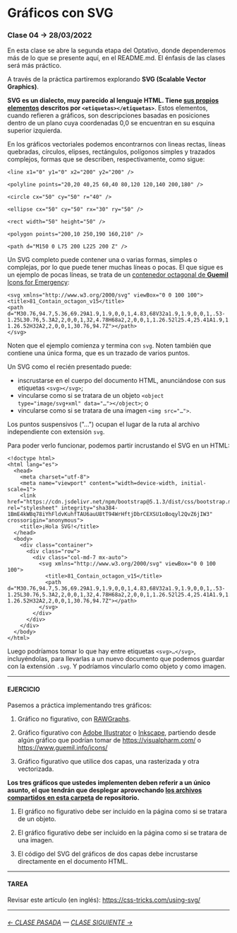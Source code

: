 # Gráficos con SVG

### Clase 04 → 28/03/2022

En esta clase se abre la segunda etapa del Optativo, donde dependeremos más de lo que se presente aquí, en el README.md. El énfasis de las clases será más práctico.

A través de la práctica partiremos explorando **SVG (Scalable Vector Graphics)**.

**SVG es un dialecto, muy parecido al lenguaje HTML. Tiene [sus propios elementos](https://developer.mozilla.org/es/docs/Web/SVG/Element#elementos_svg_por_categor%C3%ADas) descritos por `<etiquetas></etiquetas>`**. Estos elementos, cuando refieren a gráficos, son descripciones basadas en posiciones dentro de un plano cuya coordenadas 0,0 se encuentran en su esquina superior izquierda.

En los gráficos vectoriales podemos encontrarnos con lineas rectas, líneas quebradas, círculos, elipses, rectángulos, polígonos simples y trazados complejos, formas que se describen, respectivamente, como sigue:

```
<line x1="0" y1="0" x2="200" y2="200" />

<polyline points="20,20 40,25 60,40 80,120 120,140 200,180" />

<circle cx="50" cy="50" r="40" />

<ellipse cx="50" cy="50" rx="30" ry="50" />

<rect width="50" height="50" />

<polygon points="200,10 250,190 160,210" />

<path d="M150 0 L75 200 L225 200 Z" />
```

Un SVG completo puede contener una o varias formas, simples o complejas, por lo que puede tener muchas líneas o pocas. El que sigue es un ejemplo de pocas líneas, se trata de un [contenedor octagonal de **Guemil** Icons for Emergency](https://www.guemil.info/81_contain_octagon_v15/):

```
<svg xmlns="http://www.w3.org/2000/svg" viewBox="0 0 100 100">
<title>81_Contain_octagon_v15</title>
<path d="M30.76,94.7,5.36,69.29A1.9,1.9,0,0,1,4.83,68V32a1.9,1.9,0,0,1,.53-1.25L30.76,5.3A2,2,0,0,1,32,4.78H68a2,2,0,0,1,1.26.52l25.4,25.41A1.9,1.9,0,0,1,95.17,32V68a1.9,1.9,0,0,1-.53,1.25L69.24,94.7a2,2,0,0,1-1.26.52H32A2,2,0,0,1,30.76,94.7Z"></path>
</svg>
```
Noten que el ejemplo comienza y termina con `svg`. Noten también que contiene una única forma, que es un trazado de varios puntos.

Un SVG como el recién presentado puede:

- inscrustarse en el cuerpo del documento HTML, anunciándose con sus etiquetas `<svg></svg>`; 
- vincularse como si se tratara de un objeto `<object type="image/svg+xml" data="…"></object>`; o 
- vincularse como si se tratara de una imagen `<img src="…">`.

Los puntos suspensivos ("…") ocupan el lugar de la ruta al archivo independiente con extensión `svg`.

Para poder verlo funcionar, podemos partir incrustando el SVG en un HTML:

```
<!doctype html>
<html lang="es">
  <head>
    <meta charset="utf-8">
    <meta name="viewport" content="width=device-width, initial-scale=1">
    <link href="https://cdn.jsdelivr.net/npm/bootstrap@5.1.3/dist/css/bootstrap.min.css" rel="stylesheet" integrity="sha384-1BmE4kWBq78iYhFldvKuhfTAU6auU8tT94WrHftjDbrCEXSU1oBoqyl2QvZ6jIW3" crossorigin="anonymous">
    <title>¡Hola SVG!</title>
  </head>
  <body>
    <div class="container">
      <div class="row">
        <div class="col-md-7 mx-auto">
          <svg xmlns="http://www.w3.org/2000/svg" viewBox="0 0 100 100">
            <title>81_Contain_octagon_v15</title>
            <path d="M30.76,94.7,5.36,69.29A1.9,1.9,0,0,1,4.83,68V32a1.9,1.9,0,0,1,.53-1.25L30.76,5.3A2,2,0,0,1,32,4.78H68a2,2,0,0,1,1.26.52l25.4,25.41A1.9,1.9,0,0,1,95.17,32V68a1.9,1.9,0,0,1-.53,1.25L69.24,94.7a2,2,0,0,1-1.26.52H32A2,2,0,0,1,30.76,94.7Z"></path>
          </svg>
        </div>
      </div>
    </div>
  </body>
</html>
```

Luego podríamos tomar lo que hay entre etiquetas `<svg>…</svg>`, incluyéndolas, para llevarlas a un nuevo documento que podemos guardar con la extensión `.svg`. Y podríamos vincularlo como objeto y como imagen.

- - - - - - - - 

#### EJERCICIO

Pasemos a práctica implementando tres gráficos:

1. Gráfico no figurativo, con [RAWGraphs](https://app.rawgraphs.io/).

2. Gráfico figurativo con [Adobe Illustrator](https://www.adobe.com/la/products/illustrator.html) o [Inkscape](https://inkscape.org/es/), partiendo desde algún gráfico que podrían tomar de https://visualpharm.com/ o https://www.guemil.info/icons/

3. Gráfico figurativo que utilice dos capas, una rasterizada y otra vectorizada.

**Los tres gráficos que ustedes implementen deben referir a un único asunto, el que tendrán que desplegar aprovechando [los archivos compartidos en esta carpeta](https://profesorfaco.github.io/dno075-2022-1/clase-04/) de repositorio.**

1. El gráfico no figurativo debe ser incluido en la página como si se tratara de un objeto. 

2. El gráfico figurativo debe ser incluido en la página como si se tratara de una imagen. 

3. El código del SVG del gráficos de dos capas debe incrustarse directamente en el documento HTML.

- - - - - - - - 

#### TAREA

Revisar este artículo (en inglés): https://css-tricks.com/using-svg/

- - - - - - - 

###### [← CLASE PASADA](https://github.com/profesorfaco/dno075-2022-1/tree/main/clase-03) — [CLASE SIGUIENTE →](https://github.com/profesorfaco/dno075-2022-1/tree/main/clase-05) 
